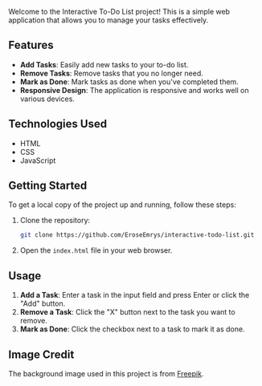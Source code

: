 

Welcome to the Interactive To-Do List project! This is a simple web application that allows you to manage your tasks effectively.

## Features

- **Add Tasks**: Easily add new tasks to your to-do list.
- **Remove Tasks**: Remove tasks that you no longer need.
- **Mark as Done**: Mark tasks as done when you've completed them.
- **Responsive Design**: The application is responsive and works well on various devices.


## Technologies Used

- HTML
- CSS
- JavaScript

## Getting Started

To get a local copy of the project up and running, follow these steps:

1. Clone the repository:
   ```bash
   git clone https://github.com/EroseEmrys/interactive-todo-list.git
   ```
2. Open the `index.html` file in your web browser.

## Usage

1. **Add a Task**: Enter a task in the input field and press Enter or click the "Add" button.
2. **Remove a Task**: Click the "X" button next to the task you want to remove.
3. **Mark as Done**: Click the checkbox next to a task to mark it as done.

## Image Credit

The background image used in this project is from [Freepik](https://www.freepik.com/free-photo/flat-lay-notebook-with-list-desk_13696814.htm#page=2&query=todo%20list&position=22&from_view=keyword&track=ais_user&uuid=db57bbe7-9880-4e5c-a2ff-51f2d3384fda).
